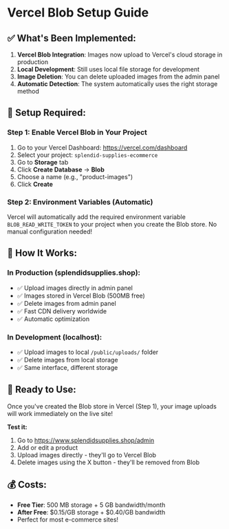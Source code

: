 # Vercel Blob Setup Guide

## ✅ **What's Been Implemented:**

1. **Vercel Blob Integration**: Images now upload to Vercel's cloud storage in production
2. **Local Development**: Still uses local file storage for development
3. **Image Deletion**: You can delete uploaded images from the admin panel
4. **Automatic Detection**: The system automatically uses the right storage method

## 🔧 **Setup Required:**

### Step 1: Enable Vercel Blob in Your Project

1. Go to your Vercel Dashboard: https://vercel.com/dashboard
2. Select your project: `splendid-supplies-ecommerce`
3. Go to **Storage** tab
4. Click **Create Database** → **Blob**
5. Choose a name (e.g., "product-images")
6. Click **Create**

### Step 2: Environment Variables (Automatic)

Vercel will automatically add the required environment variable `BLOB_READ_WRITE_TOKEN` to your project when you create the Blob store. No manual configuration needed!

## 🎉 **How It Works:**

### **In Production (splendidsupplies.shop):**
- ✅ Upload images directly in admin panel
- ✅ Images stored in Vercel Blob (500MB free)
- ✅ Delete images from admin panel
- ✅ Fast CDN delivery worldwide
- ✅ Automatic optimization

### **In Development (localhost):**
- ✅ Upload images to local `/public/uploads/` folder
- ✅ Delete images from local storage
- ✅ Same interface, different storage

## 🚀 **Ready to Use:**

Once you've created the Blob store in Vercel (Step 1), your image uploads will work immediately on the live site!

**Test it:**
1. Go to https://www.splendidsupplies.shop/admin
2. Add or edit a product
3. Upload images directly - they'll go to Vercel Blob
4. Delete images using the X button - they'll be removed from Blob

## 💰 **Costs:**
- **Free Tier**: 500 MB storage + 5 GB bandwidth/month
- **After Free**: $0.15/GB storage + $0.40/GB bandwidth
- Perfect for most e-commerce sites! 